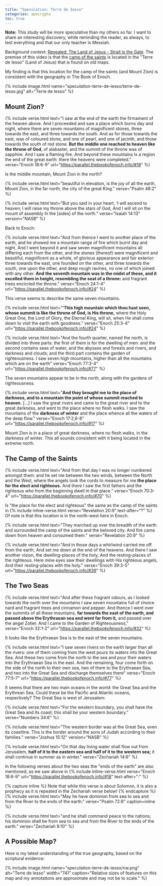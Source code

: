 ```yaml
---
title: "Speculation: Terre de Iesso"
categories: apocrypha
toc: true
---
```


**Note:** This study will be more speculative than my others so far. I want to share an interesting discovery, while reminding the reader, as always, to test everything and that our only teacher is Messiah.

Background context: [Revealed: The Land of Jesus - Strait is the Gate](https://www.youtube.com/watch?v=AFu0HqJ3lts). The premise of this video is that the [camp of the saints](https://www.biblegateway.com/passage/?search=rev%2020%3A9&version=NRSVUE) is located in the "Terre de Iesso" (Land of Jesus) that is found on old maps.

My finding is that this location for the camp of the saints (and Mount Zion) is consistent with the geography in The Book of Enoch.

{% include image.html name="speculation-terre-de-iesso/terre-de-iesso.jpg" alt="Terre de Iesso" %}

## Mount Zion?

{% include verse.html
text="I saw at the end of the earth the firmament of the heaven above. And I proceeded and saw a place which burns day and night, where there are seven mountains of magnificent stones, three towards the east, and three towards the south. And as for those towards the east, was of coloured stone, and one of pearl, and one of jacinth, and those towards the south of red stone. **But the middle one reached to heaven like the throne of God**, of alabaster, and the summit of the throne was of sapphire. And I saw a flaming fire. And beyond these mountains Is a region the end of the great earth: there the heavens were completed."
verse="Enoch 18:6-9"
url="https://parallel.thebookofenoch.info/#18"
%}

Is the middle mountain, Mount Zion in the north?

{% include verse.html
text="beautiful in elevation, is the joy of all the earth, Mount Zion, in the far north, the city of the great King."
verse="Psalm 48:2"
%}

{% include verse.html
text="But you said in your heart, ‘I will ascend to heaven; I will raise my throne above the stars of God, And I will sit on the mount of assembly In the [sides] of the north."
verse="Isaiah 14:13"
version="NASB"
%}

Back to Enoch:

{% include verse.html
text="And from thence I went to another place of the earth, and he showed me a mountain range of fire which burnt day and night. And I went beyond it and saw seven magnificent mountains all differing each from the other, and the stones (thereof) were magnificent and beautiful, magnificent as a whole, of glorious appearance and fair exterior: three towards the east, one founded on the other, and three towards the south, one upon the other, and deep rough ravines, no one of which joined with any other. **And the seventh mountain was in the midst of these, and it excelled them in height, resembling the seat of a throne:** and fragrant trees encircled the throne."
verse="Enoch 24:1-4"
url="https://parallel.thebookofenoch.info/#24"
%}

This verse seems to describe the same seven mountains.

{% include verse.html
text="**'This high mountain which thou hast seen, whose summit is like the throne of God, is His throne,** where the Holy Great One, the Lord of Glory, the Eternal King, will sit, when He shall come down to visit the earth with goodness."
verse="Enoch 25:3-4"
url="https://parallel.thebookofenoch.info/#24"
%}

{% include verse.html
text="And the fourth quarter, named the north, is divided into three parts: the first of them is for the dwelling of men: and the second contains seas of water, and the abysses and forests and rivers, and darkness and clouds; and the third part contains the garden of righteousness. I saw seven high mountains, higher than all the mountains which are on the earth"
verse="Enoch 77:3-4"
url="https://parallel.thebookofenoch.info/#77"
%}

The seven mountains appear to be in the north, along with the gardens of righteousness.

{% include verse.html
text="**And they brought me to the place of darkness, and to a mountain the point of whose summit reached to heaven.** [...] I saw the great rivers and came to the great river and to the great darkness, and went to the place where no flesh walks. I saw the mountains of the <strong>darkness of winter</strong> and the place whence all the waters of the deep flow."
verse="Enoch 17:2,6-8"
url="https://parallel.thebookofenoch.info/#17"
%}

Mount Zion is in a place of great darkness, where no flesh walks, in the
darkness of winter. This all sounds consistent with it being located in the
extreme north.

## The Camp of the Saints

{% include verse.html
text="And from that day I was no longer numbered amongst them: and he set me between the two winds, between the North and the West, where the angels took the cords to measure for me **the place for the elect and righteous.** And there I saw the first fathers and the righteous who from the beginning dwell in that place."
verse="Enoch 70:3-4"
url="https://parallel.thebookofenoch.info/#70"
%}

Is "the place for the elect and righteous" the same as the camp of the saints in {% include inline-verse.html verse="Revelation 20:9" text-after="?" %} Of note is that this location is in the north-west here in Enoch.

{% include verse.html
text="They marched up over the breadth of the earth and surrounded the camp of the saints and the beloved city. And fire came down from heaven and consumed them."
verse="Revelation 20:9"
%}

{% include verse.html
text="And in those days a whirlwind carried me off from the earth, And set me down at the end of the heavens. And there I saw another vision, the dwelling-places of the holy, And the resting-places of the righteous. Here mine eyes saw their dwellings with His righteous angels, And their resting-places with the holy."
verse="Enoch 39:3-5"
url="https://parallel.thebookofenoch.info/#39"
%}

## The Two Seas

{% include verse.html
text="And after these fragrant odours, as I looked towards the north over the mountains I saw seven mountains full of choice nard and fragrant trees and cinnamon and pepper. And thence I went over the summits of all these mountains, **far towards the east of the earth, and passed above the Erythraean sea and went far from it,** and passed over the angel Zotiel. And I came to the Garden of Righteousness,"
verse="Enoch 32:1-2"
url="https://parallel.thebookofenoch.info/#32"
%}

It looks like the Erythraean Sea is to the east of the seven mountains.

{% include verse.html
text="I saw seven rivers on the earth larger than all the rivers: one of them coming from the west pours its waters into the Great Sea. And these two come from the north to the sea and pour their waters into the Erythraean Sea in the east. And the remaining, four come forth on the side of the north to their own sea, two of them to the Erythraean Sea, and two into the Great Sea and discharge themselves there"
verse="Enoch 77:5-7"
url="https://parallel.thebookofenoch.info/#77"
%}

It seems that there are two main oceans in the world: the Great Sea and the
Erythrean Sea. Could these be the Pacific and Atlantic oceans, respectively? The
Great Sea is west of Jerusalem:

{% include verse.html
text="For the western boundary, you shall have the Great Sea and its coast; this shall be your western boundary."
verse="Numbers 34:6"
%}

{% include verse.html
text="The western border was at the Great Sea, even its coastline. This is the border around the sons of Judah according to their families."
verse="Joshua 15:12"
version="NASB"
%}

{% include verse.html
text="On that day living water shall flow out from Jerusalem, **half of it to the eastern sea and half of it to the western sea;** it shall continue in summer as in winter."
verse="Zechariah 14:8"
%}

In the following verses about the two seas the "ends of the earth" are also mentioned, as we saw above in {% include inline-verse.html verse="Enoch 18:6-9" url="https://parallel.thebookofenoch.info/#18" text-after=":" %}

{% capture inline %}
Note that while this verse is about Solomon, it is also a prophecy as it is repeated in the Zechariah verse below!
{% endcapture %}
{% include verse.html
text="May he have dominion from sea to sea and from the River to the ends of the earth."
verse="Psalm 72:8"
caption=inline
%}

{% include verse.html
text="and he shall command peace to the nations; his dominion shall be from sea to sea and from the River to the ends of the earth."
verse="Zechariah 9:10"
%}

## A Possible Map?

Here is my latest understanding of the true geography, based on the scriptural evidence:

{% include image.html name="speculation-terre-de-iesso/nw.png" alt="Terre de Iesso" width="741" caption="Relative sizes of features on this map and my annotations are approximate and may not be to scale." %}
